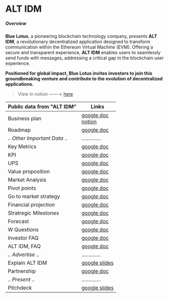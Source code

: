 # ALT IDM
##### Overview
**Blue Lotus**, a pioneering blockchain technology company, presents **ALT IDM**, a revolutionary decentralized application designed to transform communication within the Ethereum Virtual Machine (EVM). Offering a secure and transparent experience, **ALT IDM** enables users to seamlessly send funds with messages, addressing a critical gap in the blockchain user experience.

**Positioned for global impact, Blue Lotus invites investors to join this groundbreaking venture and contribute to the evolution of decentralized applications.**

> View in notion ——→ [here](https://glass-raven-25b.notion.site/BLUE-LOTUS-5b8629cf5ccd40138c8565589fd16a61)

| Public data from "ALT IDM" | Links |
|---|---|
| Business plan | [google doc](https://docs.google.com/document/d/1qz2NzapPSQ9Rbn6ditq80WbBJpFNcR3oOlB1NHtIYDg/edit?usp=sharing) <br /> [notion](https://glass-raven-25b.notion.site/ALT-Business-Plan-b139be24445245778bcd206310f33fc5)|
| Roadmap | [google doc](https://docs.google.com/document/d/1eQ-KOfVS_t064lkFmWl4k_6Dd26DZqyClcA-GjyM6rs/edit?usp=sharing) |
| .. _Other Important Data_ .. | .............. |
| Key Metrics | [google doc](https://docs.google.com/document/d/1LNNQn1RgTACk7uUzgIWjQXUy7B5NpLPS9HVMh5YLAmc/edit?usp=sharing) |
| KPI | [google doc](https://docs.google.com/document/d/16vY1LyKTWk9f4C6aKmVSWyrltUXJAyhXl2awKMgu8-g/edit?usp=sharing) |
| UPS | [google doc](https://docs.google.com/document/d/18AAnbheerdJ8ea_qiyvX771s8wWqjR3o96H_EOQ7_98/edit?usp=sharing) |
| Value proposition | [google doc](https://docs.google.com/document/d/1gUhZHpk8CedhkExDc1UhdIsqiiolK2ifwcgZQS4jmP0/edit?usp=sharing) |
| Market Analysis | [google doc](https://docs.google.com/document/d/13ccrS3OyfIChnGHuOdwDGjQA7oRH55fQfPf0taZkyxE/edit?usp=sharing) |
| Pivot points | [google doc](https://docs.google.com/document/d/1ABCj7PvxiVgynhAzAQRCVmqA2xA7QT0KU5in_20UF0M/edit?usp=sharing) |
| Go to market strategy | [google doc](https://docs.google.com/document/d/1i7EaPlAws8Chz_YT-9rjT76OnIq1b8Vic9hh8gheR6I/edit?usp=sharing) |
| Financial projection | [google doc](https://docs.google.com/document/d/16uc2DPb14PorS18xJvLgf-Cg6y8LeG51fejRhlhG3fE/edit?usp=sharing) |
| Stratregic Milestones | [google doc](https://docs.google.com/document/d/1KJyYdWtVRQ8tNEt3agcAABUr0ZSumDDVmuJJZAIzlWA/edit?usp=sharing) |
| Forecast | [google doc](https://docs.google.com/document/d/1FuHQwLpVy9giKPXfbH_7UVLwHRzVK7AFm6Nr1eWIVSg/edit?usp=sharing) |
| W Questions | [google doc](https://docs.google.com/document/d/1f8OjOUW4Br616m0uWKv3MeHccKHkcZPnwIFbPCpFnl8/edit?usp=sharing) |
| Investor FAQ | [google doc](https://docs.google.com/document/d/1KxCF2os8B5bw_qQaVt_B4gQlu-uItInUMVenIWDH_Dc/edit?usp=sharing) |
| ALT IDM, FAQ | [google doc](https://docs.google.com/document/d/1iwGSXc5UYfk0_TW5ApJzVYzJWhprGh5WCT4hBe3tZJg/edit?usp=sharing) |
| .. _Advertise_ .. | .............. |
| Explain ALT IDM | [google slides](https://docs.google.com/presentation/d/1SnehEHJr_9EpOIDkqcRTHbbykj4OA4Wc9HcwuGS5UyE/edit?usp=sharing) |
| Partnership | [google doc](https://docs.google.com/document/d/1dQMsA5jvUKBP04j_w4_D0DvuMUiexSNxnrSD6QOZy5o/edit?usp=sharing) |
| .. _Present_ .. | .............. |
| Pitchdeck | [google slides](https://docs.google.com/presentation/d/1kQ9szugNyrZTz4bQWPEfjPhYHvZhsBnMQGt7G3S3_lc/edit?usp=sharing) |
